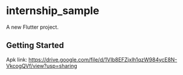 # internship_sample

A new Flutter project.

## Getting Started

Apk link: https://drive.google.com/file/d/1VIb8EFZjxlh1qzW984ycE8N-VkcogQVf/view?usp=sharing
